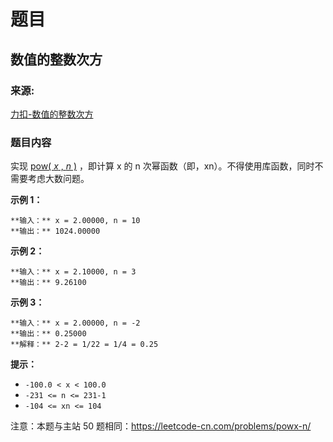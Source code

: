 # 题目

## 数值的整数次方

### 来源:

[力扣-数值的整数次方](https://leetcode-cn.com/problems/shu-zhi-de-zheng-shu-ci-fang-lcof)

### 题目内容

实现 [pow( _x_ , _n_ )](https://www.cplusplus.com/reference/valarray/pow/) ，即计算
x 的 n 次幂函数（即，xn）。不得使用库函数，同时不需要考虑大数问题。

**示例 1：**

    
    
    **输入：** x = 2.00000, n = 10
    **输出：** 1024.00000
    

**示例 2：**

    
    
    **输入：** x = 2.10000, n = 3
    **输出：** 9.26100

**示例 3：**

    
    
    **输入：** x = 2.00000, n = -2
    **输出：** 0.25000
    **解释：** 2-2 = 1/22 = 1/4 = 0.25

**提示：**

  * `-100.0 < x < 100.0`
  * `-231 <= n <= 231-1`
  * `-104 <= xn <= 104`

注意：本题与主站 50 题相同：<https://leetcode-cn.com/problems/powx-n/>

